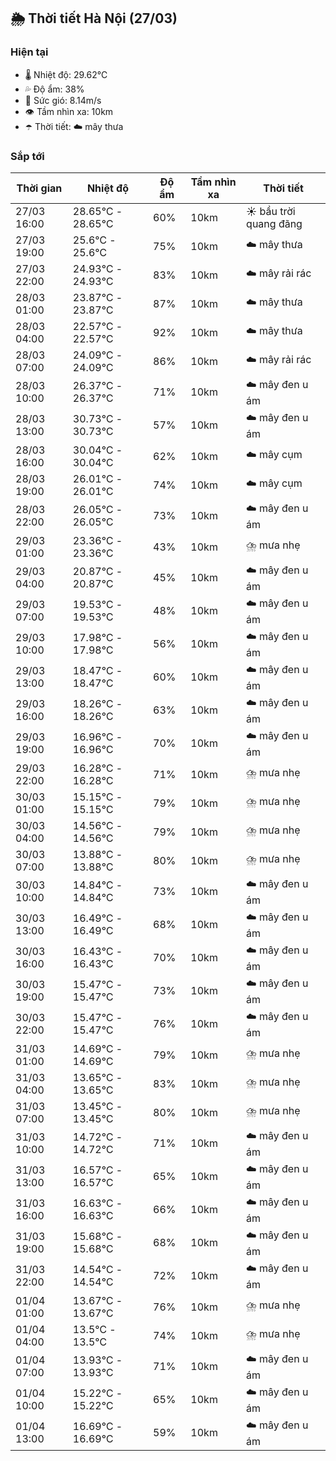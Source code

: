## 🌦️ Thời tiết Hà Nội (27/03)

### Hiện tại

- 🌡️ Nhiệt độ: 29.62℃
- 💦 Độ ẩm: 38%
- 💨 Sức gió: 8.14m/s
- 👁️ Tầm nhìn xa: 10km
- ☂️ Thời tiết: ☁️ mây thưa

### Sắp tới

| Thời gian | Nhiệt độ | Độ ẩm | Tầm nhìn xa | Thời tiết |
| --- | --- | --- | --- | --- |
| 27/03 16:00 | 28.65℃ - 28.65℃ | 60% | 10km | ☀️ bầu trời quang đãng |
| 27/03 19:00 | 25.6℃ - 25.6℃ | 75% | 10km | ☁️ mây thưa |
| 27/03 22:00 | 24.93℃ - 24.93℃ | 83% | 10km | ☁️ mây rải rác |
| 28/03 01:00 | 23.87℃ - 23.87℃ | 87% | 10km | ☁️ mây thưa |
| 28/03 04:00 | 22.57℃ - 22.57℃ | 92% | 10km | ☁️ mây thưa |
| 28/03 07:00 | 24.09℃ - 24.09℃ | 86% | 10km | ☁️ mây rải rác |
| 28/03 10:00 | 26.37℃ - 26.37℃ | 71% | 10km | ☁️ mây đen u ám |
| 28/03 13:00 | 30.73℃ - 30.73℃ | 57% | 10km | ☁️ mây đen u ám |
| 28/03 16:00 | 30.04℃ - 30.04℃ | 62% | 10km | ☁️ mây cụm |
| 28/03 19:00 | 26.01℃ - 26.01℃ | 74% | 10km | ☁️ mây cụm |
| 28/03 22:00 | 26.05℃ - 26.05℃ | 73% | 10km | ☁️ mây đen u ám |
| 29/03 01:00 | 23.36℃ - 23.36℃ | 43% | 10km | ⛈️ mưa nhẹ |
| 29/03 04:00 | 20.87℃ - 20.87℃ | 45% | 10km | ☁️ mây đen u ám |
| 29/03 07:00 | 19.53℃ - 19.53℃ | 48% | 10km | ☁️ mây đen u ám |
| 29/03 10:00 | 17.98℃ - 17.98℃ | 56% | 10km | ☁️ mây đen u ám |
| 29/03 13:00 | 18.47℃ - 18.47℃ | 60% | 10km | ☁️ mây đen u ám |
| 29/03 16:00 | 18.26℃ - 18.26℃ | 63% | 10km | ☁️ mây đen u ám |
| 29/03 19:00 | 16.96℃ - 16.96℃ | 70% | 10km | ☁️ mây đen u ám |
| 29/03 22:00 | 16.28℃ - 16.28℃ | 71% | 10km | ⛈️ mưa nhẹ |
| 30/03 01:00 | 15.15℃ - 15.15℃ | 79% | 10km | ⛈️ mưa nhẹ |
| 30/03 04:00 | 14.56℃ - 14.56℃ | 79% | 10km | ⛈️ mưa nhẹ |
| 30/03 07:00 | 13.88℃ - 13.88℃ | 80% | 10km | ⛈️ mưa nhẹ |
| 30/03 10:00 | 14.84℃ - 14.84℃ | 73% | 10km | ☁️ mây đen u ám |
| 30/03 13:00 | 16.49℃ - 16.49℃ | 68% | 10km | ☁️ mây đen u ám |
| 30/03 16:00 | 16.43℃ - 16.43℃ | 70% | 10km | ☁️ mây đen u ám |
| 30/03 19:00 | 15.47℃ - 15.47℃ | 73% | 10km | ☁️ mây đen u ám |
| 30/03 22:00 | 15.47℃ - 15.47℃ | 76% | 10km | ☁️ mây đen u ám |
| 31/03 01:00 | 14.69℃ - 14.69℃ | 79% | 10km | ⛈️ mưa nhẹ |
| 31/03 04:00 | 13.65℃ - 13.65℃ | 83% | 10km | ⛈️ mưa nhẹ |
| 31/03 07:00 | 13.45℃ - 13.45℃ | 80% | 10km | ⛈️ mưa nhẹ |
| 31/03 10:00 | 14.72℃ - 14.72℃ | 71% | 10km | ☁️ mây đen u ám |
| 31/03 13:00 | 16.57℃ - 16.57℃ | 65% | 10km | ☁️ mây đen u ám |
| 31/03 16:00 | 16.63℃ - 16.63℃ | 66% | 10km | ☁️ mây đen u ám |
| 31/03 19:00 | 15.68℃ - 15.68℃ | 68% | 10km | ☁️ mây đen u ám |
| 31/03 22:00 | 14.54℃ - 14.54℃ | 72% | 10km | ☁️ mây đen u ám |
| 01/04 01:00 | 13.67℃ - 13.67℃ | 76% | 10km | ⛈️ mưa nhẹ |
| 01/04 04:00 | 13.5℃ - 13.5℃ | 74% | 10km | ⛈️ mưa nhẹ |
| 01/04 07:00 | 13.93℃ - 13.93℃ | 71% | 10km | ☁️ mây đen u ám |
| 01/04 10:00 | 15.22℃ - 15.22℃ | 65% | 10km | ☁️ mây đen u ám |
| 01/04 13:00 | 16.69℃ - 16.69℃ | 59% | 10km | ☁️ mây đen u ám |
